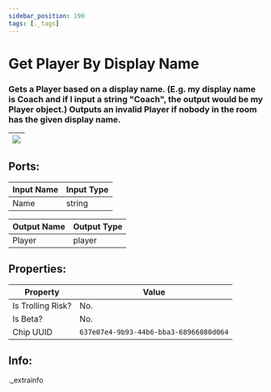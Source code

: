 ```yaml
---
sidebar_position: 190
tags: [._tags]
---
```


# Get Player By Display Name


### Gets a Player based on a display name. (E.g. my display name is Coach and if I input a string "Coach", the output would be my Player object.) Outputs an invalid Player if nobody in the room has the given display name.

| ![](https://images-ext-2.discordapp.net/external/MPmIaQzlEPmgGWlgi-WxBBXt0Bjv_zWPkg1y1f_sy3s/https/www.recroomcircuits.com/image/circuit/absolute-value?width=206&height=108) |
|-----|

## Ports:

| Input Name | Input Type |
|-----------|-----------|
| Name | string |

| Output Name | Output Type |
|-----------|-----------|
| Player | player |

## Properties:

| Property  | Value |
|-------------------|-----------|
| Is Trolling Risk? | No. |
| Is Beta? | No. |
| Chip UUID | `637e07e4-9b93-44b6-bba3-68966080d064` |

## Info:
._extrainfo